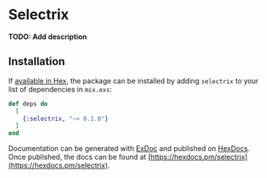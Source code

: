 # Selectrix

**TODO: Add description**

## Installation

If [available in Hex](https://hex.pm/docs/publish), the package can be installed
by adding `selectrix` to your list of dependencies in `mix.exs`:

```elixir
def deps do
  [
    {:selectrix, "~> 0.1.0"}
  ]
end
```

Documentation can be generated with [ExDoc](https://github.com/elixir-lang/ex_doc)
and published on [HexDocs](https://hexdocs.pm). Once published, the docs can
be found at [https://hexdocs.pm/selectrix](https://hexdocs.pm/selectrix).

